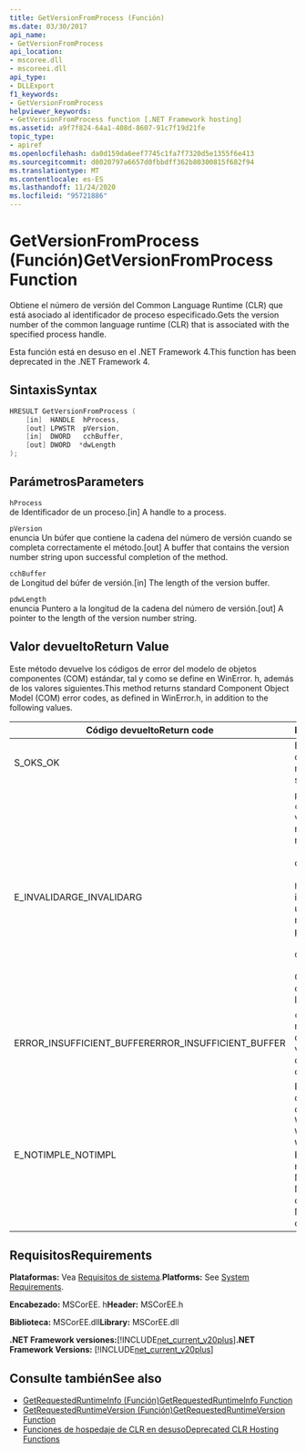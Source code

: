 ```yaml
---
title: GetVersionFromProcess (Función)
ms.date: 03/30/2017
api_name:
- GetVersionFromProcess
api_location:
- mscoree.dll
- mscoreei.dll
api_type:
- DLLExport
f1_keywords:
- GetVersionFromProcess
helpviewer_keywords:
- GetVersionFromProcess function [.NET Framework hosting]
ms.assetid: a9f7f824-64a1-408d-8607-91c7f19d21fe
topic_type:
- apiref
ms.openlocfilehash: da0d159da6eef7745c1fa7f7320d5e1355f6e413
ms.sourcegitcommit: d8020797a6657d0fbbdff362b80300815f682f94
ms.translationtype: MT
ms.contentlocale: es-ES
ms.lasthandoff: 11/24/2020
ms.locfileid: "95721886"
---
```

# <a name="getversionfromprocess-function"></a><span data-ttu-id="fd052-102">GetVersionFromProcess (Función)</span><span class="sxs-lookup"><span data-stu-id="fd052-102">GetVersionFromProcess Function</span></span>

<span data-ttu-id="fd052-103">Obtiene el número de versión del Common Language Runtime (CLR) que está asociado al identificador de proceso especificado.</span><span class="sxs-lookup"><span data-stu-id="fd052-103">Gets the version number of the common language runtime (CLR) that is associated with the specified process handle.</span></span>  
  
 <span data-ttu-id="fd052-104">Esta función está en desuso en el .NET Framework 4.</span><span class="sxs-lookup"><span data-stu-id="fd052-104">This function has been deprecated in the .NET Framework 4.</span></span>  
  
## <a name="syntax"></a><span data-ttu-id="fd052-105">Sintaxis</span><span class="sxs-lookup"><span data-stu-id="fd052-105">Syntax</span></span>  
  
```cpp  
HRESULT GetVersionFromProcess (  
    [in]  HANDLE  hProcess,
    [out] LPWSTR  pVersion,
    [in]  DWORD   cchBuffer,
    [out] DWORD  *dwLength  
);  
```  
  
## <a name="parameters"></a><span data-ttu-id="fd052-106">Parámetros</span><span class="sxs-lookup"><span data-stu-id="fd052-106">Parameters</span></span>  

 `hProcess`  
 <span data-ttu-id="fd052-107">de Identificador de un proceso.</span><span class="sxs-lookup"><span data-stu-id="fd052-107">[in] A handle to a process.</span></span>  
  
 `pVersion`  
 <span data-ttu-id="fd052-108">enuncia Un búfer que contiene la cadena del número de versión cuando se completa correctamente el método.</span><span class="sxs-lookup"><span data-stu-id="fd052-108">[out] A buffer that contains the version number string upon successful completion of the method.</span></span>  
  
 `cchBuffer`  
 <span data-ttu-id="fd052-109">de Longitud del búfer de versión.</span><span class="sxs-lookup"><span data-stu-id="fd052-109">[in] The length of the version buffer.</span></span>  
  
 `pdwLength`  
 <span data-ttu-id="fd052-110">enuncia Puntero a la longitud de la cadena del número de versión.</span><span class="sxs-lookup"><span data-stu-id="fd052-110">[out] A pointer to the length of the version number string.</span></span>  
  
## <a name="return-value"></a><span data-ttu-id="fd052-111">Valor devuelto</span><span class="sxs-lookup"><span data-stu-id="fd052-111">Return Value</span></span>  

 <span data-ttu-id="fd052-112">Este método devuelve los códigos de error del modelo de objetos componentes (COM) estándar, tal y como se define en WinError. h, además de los valores siguientes.</span><span class="sxs-lookup"><span data-stu-id="fd052-112">This method returns standard Component Object Model (COM) error codes, as defined in WinError.h, in addition to the following values.</span></span>  
  
|<span data-ttu-id="fd052-113">Código devuelto</span><span class="sxs-lookup"><span data-stu-id="fd052-113">Return code</span></span>|<span data-ttu-id="fd052-114">Descripción</span><span class="sxs-lookup"><span data-stu-id="fd052-114">Description</span></span>|  
|-----------------|-----------------|  
|<span data-ttu-id="fd052-115">S_OK</span><span class="sxs-lookup"><span data-stu-id="fd052-115">S_OK</span></span>|<span data-ttu-id="fd052-116">El método se completó correctamente.</span><span class="sxs-lookup"><span data-stu-id="fd052-116">The method completed successfully.</span></span>|  
|<span data-ttu-id="fd052-117">E_INVALIDARG</span><span class="sxs-lookup"><span data-stu-id="fd052-117">E_INVALIDARG</span></span>|<span data-ttu-id="fd052-118">`pVersion` es NULL y `cchBuffer` no es null, o viceversa.</span><span class="sxs-lookup"><span data-stu-id="fd052-118">`pVersion` is null and `cchBuffer` is not null, or vice versa.</span></span><br /><br /> <span data-ttu-id="fd052-119">o bien</span><span class="sxs-lookup"><span data-stu-id="fd052-119">-or-</span></span><br /><br /> <span data-ttu-id="fd052-120">`hProcess` no es un identificador válido para un proceso.</span><span class="sxs-lookup"><span data-stu-id="fd052-120">`hProcess` is not a valid handle to a process.</span></span><br /><br /> <span data-ttu-id="fd052-121">o bien</span><span class="sxs-lookup"><span data-stu-id="fd052-121">-or-</span></span><br /><br /> <span data-ttu-id="fd052-122">CLR no está cargado.</span><span class="sxs-lookup"><span data-stu-id="fd052-122">The CLR is not loaded.</span></span>|  
|<span data-ttu-id="fd052-123">ERROR_INSUFFICIENT_BUFFER</span><span class="sxs-lookup"><span data-stu-id="fd052-123">ERROR_INSUFFICIENT_BUFFER</span></span>|<span data-ttu-id="fd052-124">`cchBuffer` es null o menor que la longitud de la cadena de versión.</span><span class="sxs-lookup"><span data-stu-id="fd052-124">`cchBuffer` is null or less than the length of the version string.</span></span>|  
|<span data-ttu-id="fd052-125">E_NOTIMPL</span><span class="sxs-lookup"><span data-stu-id="fd052-125">E_NOTIMPL</span></span>|<span data-ttu-id="fd052-126">Este método no está disponible en el sistema operativo Microsoft Windows 95, Microsoft Windows 98 o Microsoft Windows Millennium Edition.</span><span class="sxs-lookup"><span data-stu-id="fd052-126">This method is not available on the Microsoft Windows 95, Microsoft Windows 98, or Microsoft Windows Millennium Edition operating system.</span></span>|  
  
## <a name="requirements"></a><span data-ttu-id="fd052-127">Requisitos</span><span class="sxs-lookup"><span data-stu-id="fd052-127">Requirements</span></span>  

 <span data-ttu-id="fd052-128">**Plataformas:** Vea [Requisitos de sistema](../../get-started/system-requirements.md).</span><span class="sxs-lookup"><span data-stu-id="fd052-128">**Platforms:** See [System Requirements](../../get-started/system-requirements.md).</span></span>  
  
 <span data-ttu-id="fd052-129">**Encabezado:** MSCorEE. h</span><span class="sxs-lookup"><span data-stu-id="fd052-129">**Header:** MSCorEE.h</span></span>  
  
 <span data-ttu-id="fd052-130">**Biblioteca:** MSCorEE.dll</span><span class="sxs-lookup"><span data-stu-id="fd052-130">**Library:** MSCorEE.dll</span></span>  
  
 <span data-ttu-id="fd052-131">**.NET Framework versiones:**[!INCLUDE[net_current_v20plus](../../../../includes/net-current-v20plus-md.md)]</span><span class="sxs-lookup"><span data-stu-id="fd052-131">**.NET Framework Versions:** [!INCLUDE[net_current_v20plus](../../../../includes/net-current-v20plus-md.md)]</span></span>  
  
## <a name="see-also"></a><span data-ttu-id="fd052-132">Consulte también</span><span class="sxs-lookup"><span data-stu-id="fd052-132">See also</span></span>

- [<span data-ttu-id="fd052-133">GetRequestedRuntimeInfo (Función)</span><span class="sxs-lookup"><span data-stu-id="fd052-133">GetRequestedRuntimeInfo Function</span></span>](getrequestedruntimeinfo-function.md)
- [<span data-ttu-id="fd052-134">GetRequestedRuntimeVersion (Función)</span><span class="sxs-lookup"><span data-stu-id="fd052-134">GetRequestedRuntimeVersion Function</span></span>](getrequestedruntimeversion-function.md)
- [<span data-ttu-id="fd052-135">Funciones de hospedaje de CLR en desuso</span><span class="sxs-lookup"><span data-stu-id="fd052-135">Deprecated CLR Hosting Functions</span></span>](deprecated-clr-hosting-functions.md)
